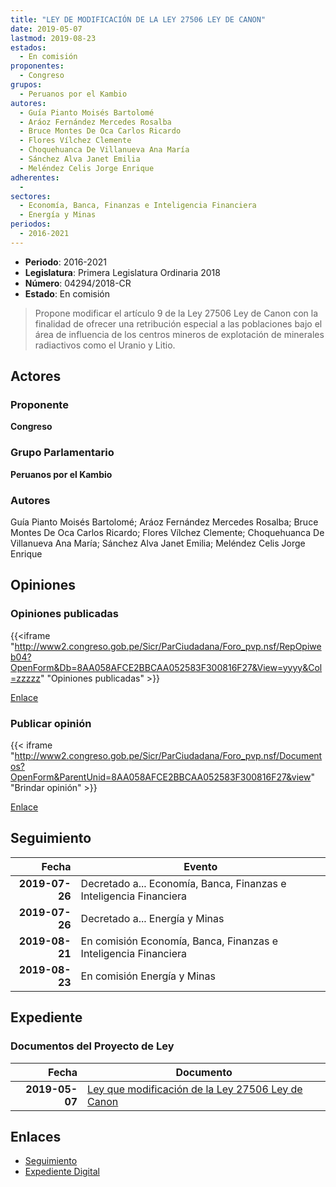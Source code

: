 ```yaml
---
title: "LEY DE MODIFICACIÓN DE LA LEY 27506 LEY DE CANON"
date: 2019-05-07
lastmod: 2019-08-23
estados: 
  - En comisión
proponentes: 
  - Congreso
grupos: 
  - Peruanos por el Kambio
autores: 
  - Guía Pianto Moisés Bartolomé
  - Aráoz Fernández Mercedes Rosalba
  - Bruce Montes De Oca Carlos Ricardo
  - Flores Vílchez Clemente
  - Choquehuanca De Villanueva Ana María
  - Sánchez Alva Janet Emilia
  - Meléndez Celis Jorge Enrique
adherentes: 
  - 
sectores: 
  - Economía, Banca, Finanzas e Inteligencia Financiera
  - Energía y Minas
periodos: 
  - 2016-2021
---
```


- **Periodo**: 2016-2021
- **Legislatura**: Primera Legislatura Ordinaria 2018
- **Número**: 04294/2018-CR
- **Estado**: En comisión

> Propone modificar el artículo 9 de la Ley 27506 Ley de Canon con la finalidad de ofrecer una retribución especial a las poblaciones bajo el área de influencia de los centros mineros de explotación de minerales radiactivos como el Uranio y Litio.


## Actores

### Proponente

**Congreso**

### Grupo Parlamentario

**Peruanos por el Kambio**

### Autores

Guía Pianto Moisés Bartolomé; Aráoz Fernández Mercedes Rosalba; Bruce Montes De Oca Carlos Ricardo; Flores Vílchez Clemente; Choquehuanca De Villanueva Ana María; Sánchez Alva Janet Emilia; Meléndez Celis Jorge Enrique


## Opiniones

### Opiniones publicadas

{{<iframe "http://www2.congreso.gob.pe/Sicr/ParCiudadana/Foro_pvp.nsf/RepOpiweb04?OpenForm&Db=8AA058AFCE2BBCAA052583F300816F27&View=yyyy&Col=zzzzz" "Opiniones publicadas" >}}

[Enlace](http://www2.congreso.gob.pe/Sicr/ParCiudadana/Foro_pvp.nsf/RepOpiweb04?OpenForm&Db=8AA058AFCE2BBCAA052583F300816F27&View=yyyy&Col=zzzzz)
### Publicar opinión

{{< iframe "http://www2.congreso.gob.pe/Sicr/ParCiudadana/Foro_pvp.nsf/Documentos?OpenForm&ParentUnid=8AA058AFCE2BBCAA052583F300816F27&view" "Brindar opinión" >}}

[Enlace](http://www2.congreso.gob.pe/Sicr/ParCiudadana/Foro_pvp.nsf/Documentos?OpenForm&ParentUnid=8AA058AFCE2BBCAA052583F300816F27&view)

## Seguimiento

| Fecha | Evento |
|------:|--------|
| **2019-07-26** | Decretado a... Economía, Banca, Finanzas e Inteligencia Financiera|
| **2019-07-26** | Decretado a... Energía y Minas|
| **2019-08-21** | En comisión Economía, Banca, Finanzas e Inteligencia Financiera|
| **2019-08-23** | En comisión Energía y Minas|


## Expediente


### Documentos del Proyecto de Ley

| Fecha | Documento |
|------:|--------|
| **2019-05-07** | [Ley que modificación de la Ley 27506 Ley de Canon](http://www.leyes.congreso.gob.pe/Documentos/2016_2021/Proyectos_de_Ley_y_de_Resoluciones_Legislativas/PL0429420190507.pdf) |

## Enlaces 

- [Seguimiento](http://www2.congreso.gob.pe/Sicr/TraDocEstProc/CLProLey2016.nsf/f7fff46988ca05b1052578e100829cc7/9c038b586ea66c7b052583f30082a544?OpenDocument)
- [Expediente Digital](http://www2.congreso.gob.pe/Sicr/TraDocEstProc/CLProLey2016.nsf/f7fff46988ca05b1052578e100829cc7/9c038b586ea66c7b052583f30082a544?OpenDocument&Click=05257FB7005EB655.eb71d0cf91d8294e05256cdf006b5706/$Body/0.1C6C)
